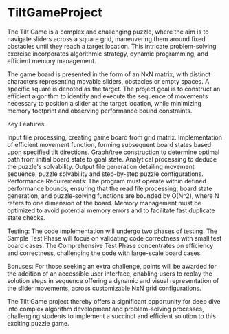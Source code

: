 # TiltGameProject
The Tilt Game is a complex and challenging puzzle, where the aim is to navigate sliders across a square grid, maneuvering them around fixed obstacles until they reach a target location. This intricate problem-solving exercise incorporates algorithmic strategy, dynamic programming, and efficient memory management.

The game board is presented in the form of an NxN matrix, with distinct characters representing movable sliders, obstacles or empty spaces. A specific square is denoted as the target. The project goal is to construct an efficient algorithm to identify and execute the sequence of movements necessary to position a slider at the target location, while minimizing memory footprint and observing performance bound constraints.

Key Features:

Input file processing, creating game board from grid matrix. Implementation of efficient movement function, forming subsequent board states based upon specified tilt directions. Graph/tree construction to determine optimal path from initial board state to goal state. Analytical processing to deduce the puzzle's solvability. Output file generation detailing movement sequence, puzzle solvability and step-by-step puzzle configurations. Performance Requirements: The program must operate within defined performance bounds, ensuring that the read file processing, board state generation, and puzzle-solving functions are bounded by O(N^2), where N refers to one dimension of the board. Memory management must be optimized to avoid potential memory errors and to facilitate fast duplicate state checks.

Testing: The code implementation will undergo two phases of testing. The Sample Test Phase will focus on validating code correctness with small test board cases. The Comprehensive Test Phase concentrates on efficiency and correctness, challenging the code with large-scale board cases.

Bonuses: For those seeking an extra challenge, points will be awarded for the addition of an accessible user interface, enabling users to replay the solution steps in sequence offering a dynamic and visual representation of the slider movements, across customizable NxN grid configurations.

The Tilt Game project thereby offers a significant opportunity for deep dive into complex algorithm development and problem-solving processes, challenging students to implement a succinct and efficient solution to this exciting puzzle game.
